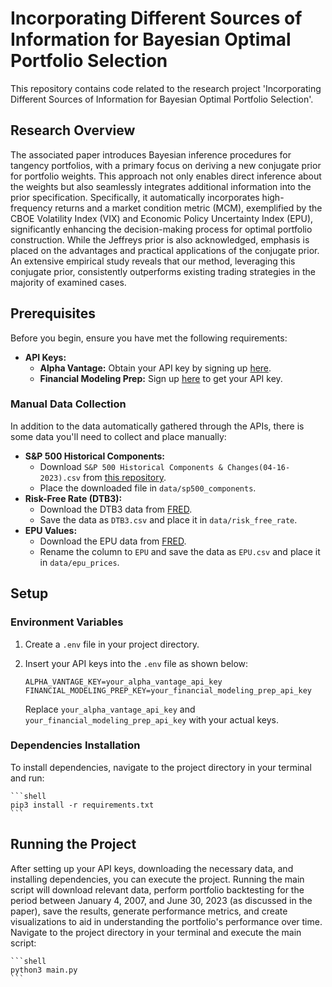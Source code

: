 # Incorporating Different Sources of Information for Bayesian Optimal Portfolio Selection

This repository contains code related to the research project 'Incorporating Different Sources of Information for Bayesian Optimal Portfolio Selection'. 

## Research Overview
The associated paper introduces Bayesian inference procedures for tangency portfolios, with a primary focus on deriving a new conjugate prior for portfolio weights. This approach not only enables direct inference about the weights but also seamlessly integrates additional information into the prior specification. Specifically, it automatically incorporates high-frequency returns and a market condition metric (MCM), exemplified by the CBOE Volatility Index (VIX) and Economic Policy Uncertainty Index (EPU), significantly enhancing the decision-making process for optimal portfolio construction. While the Jeffreys prior is also acknowledged, emphasis is placed on the advantages and practical applications of the conjugate prior. An extensive empirical study reveals that our method, leveraging this conjugate prior, consistently outperforms existing trading strategies in the majority of examined cases.

## Prerequisites

Before you begin, ensure you have met the following requirements:

- **API Keys:**
  - **Alpha Vantage:** Obtain your API key by signing up [here](https://www.alphavantage.co/).
  - **Financial Modeling Prep:** Sign up [here](https://financialmodelingprep.com/developer/docs/) to get your API key.

### Manual Data Collection
In addition to the data automatically gathered through the APIs, there is some data you'll need to collect and place manually:

- **S&P 500 Historical Components:**
  - Download `S&P 500 Historical Components & Changes(04-16-2023).csv` from [this repository](https://github.com/fja05680/sp500).
  - Place the downloaded file in `data/sp500_components`.
- **Risk-Free Rate (DTB3):**
  - Download the DTB3 data from [FRED](https://fred.stlouisfed.org/series/DTB3).
  - Save the data as `DTB3.csv` and place it in `data/risk_free_rate`.
- **EPU Values:**
  - Download the EPU data from [FRED](https://fred.stlouisfed.org/series/USEPUINDXD).
  - Rename the column to `EPU` and save the data as `EPU.csv` and place it in `data/epu_prices`.

## Setup

### Environment Variables

1. Create a `.env` file in your project directory.
2. Insert your API keys into the `.env` file as shown below:

    ```
    ALPHA_VANTAGE_KEY=your_alpha_vantage_api_key
    FINANCIAL_MODELING_PREP_KEY=your_financial_modeling_prep_api_key
    ```

    Replace `your_alpha_vantage_api_key` and `your_financial_modeling_prep_api_key` with your actual keys.

### Dependencies Installation

To install dependencies, navigate to the project directory in your terminal and run:

    ```shell
    pip3 install -r requirements.txt
    ```

## Running the Project

After setting up your API keys, downloading the necessary data, and installing dependencies, you can execute the project. Running the main script will download relevant data, perform portfolio backtesting for the period between January 4, 2007, and June 30, 2023 (as discussed in the paper), save the results, generate performance metrics, and create visualizations to aid in understanding the portfolio's performance over time. Navigate to the project directory in your terminal and execute the main script:

    ```shell
    python3 main.py
    ```
